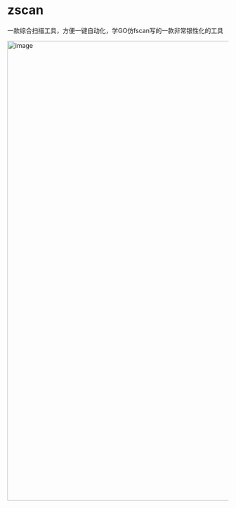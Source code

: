 # zscan
一款综合扫描工具，方便一键自动化，学GO仿fscan写的一款非常银性化的工具

<img width="1044" alt="image" src="https://user-images.githubusercontent.com/97940012/166939796-0917ed75-7c16-495b-bbcb-8ff0870e1707.png">
